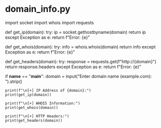 # domain_info.py
import socket
import whois
import requests

def get_ip(domain):
    try:
        ip = socket.gethostbyname(domain)
        return ip
    except Exception as e:
        return f"Error: {e}"

def get_whois(domain):
    try:
        info = whois.whois(domain)
        return info
    except Exception as e:
        return f"Error: {e}"

def get_headers(domain):
    try:
        response = requests.get(f"http://{domain}")
        return response.headers
    except Exception as e:
        return f"Error: {e}"

if __name__ == "__main__":
    domain = input("Enter domain name (example.com): ").strip()

    print(f"\n[+] IP Address of {domain}:")
    print(get_ip(domain))

    print(f"\n[+] WHOIS Information:")
    print(get_whois(domain))

    print(f"\n[+] HTTP Headers:")
    print(get_headers(domain))
